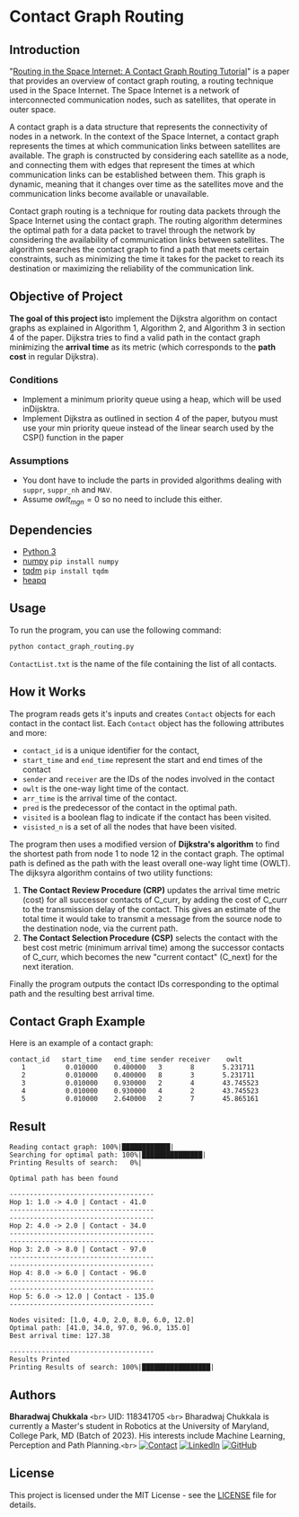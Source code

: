 # Contact Graph Routing

## Introduction

"[Routing in the Space Internet: A Contact Graph Routing Tutorial](https://www.sciencedirect.com/science/article/pii/S1084804520303489)" is a paper that provides an overview of contact graph routing, a routing technique used in the Space Internet. The Space Internet is a network of interconnected communication nodes, such as satellites, that operate in outer space.

A contact graph is a data structure that represents the connectivity of nodes in a network. In the context of the Space Internet, a contact graph represents the times at which communication links between satellites are available. The graph is constructed by considering each satellite as a node, and connecting them with edges that represent the times at which communication links can be established between them. This graph is dynamic, meaning that it changes over time as the satellites move and the communication links become available or unavailable.

Contact graph routing is a technique for routing data packets through the Space Internet using the contact graph. The routing algorithm determines the optimal path for a data packet to travel through the network by considering the availability of communication links between satellites. The algorithm searches the contact graph to find a path that meets certain constraints, such as minimizing the time it takes for the packet to reach its destination or maximizing the reliability of the communication link.

## Objective of Project

**The goal of this project is**to implement the Dijkstra algorithm on contact graphs as explained in Algorithm 1, Algorithm 2, and Algorithm 3 in section 4 of the paper. Dijkstra tries to find a valid path in the contact graph min**i**mizing the **arrival time** as its metric (which corresponds to the **path cost** in regular Dijkstra).

### Conditions

- Implement a minimum priority queue using a heap, which will be used inDijsktra.
- Implement Dijkstra as outlined in section 4 of the paper, butyou must use your min priority queue instead of the linear search used by the CSP() function in the paper

### Assumptions

- You dont have to include the parts in provided algorithms dealing with ``suppr``, ``suppr_nh`` and ``MAV``.
- Assume $owlt_{mgn} = 0$ so no need to include this either.

## Dependencies

- [Python 3](https://www.python.org/downloads/)
- [numpy](https://numpy.org/) ``pip install numpy``
- [tqdm](https://pypi.org/project/tqdm/) ``pip install tqdm``
- [heapq](https://docs.python.org/3/library/heapq.html)

## Usage

To run the program, you can use the following command:

```python
python contact_graph_routing.py
```

`ContactList.txt` is the name of the file containing the list of all contacts.

## How it Works

The program reads gets it's inputs and creates ``Contact`` objects for each contact in the contact list. Each ``Contact`` object has the following attributes and more:

- `contact_id` is a unique identifier for the contact,
- `start_time` and `end_time` represent the start and end times of the contact
- `sender` and `receiver` are the IDs of the nodes involved in the contact
- `owlt` is the one-way light time of the contact.
- `arr_time` is the arrival time of the contact.
- `pred` is the predecessor of the contact in the optimal path.
- `visited` is a boolean flag to indicate if the contact has been visited.
- `visisted_n` is a set of all the nodes that have been visited.

The program then uses a modified version of **Dijkstra's algorithm** to find the shortest path from node 1 to node 12 in the contact graph. The optimal path is defined as the path with the least overall one-way light time (OWLT). The dijksyra algorithm contains of two utility functions:

1. **The Contact Review Procedure (CRP)** updates the arrival time metric (cost) for all successor contacts of C_curr, by adding the cost of C_curr to the transmission delay of the contact. This gives an estimate of the total time it would take to transmit a message from the source node to the destination node, via the current path.
2. **The Contact Selection Procedure (CSP)** selects the contact with the best cost metric (minimum arrival time) among the successor contacts of C_curr, which becomes the new "current contact" (C_next) for the next iteration.

Finally the program outputs the contact IDs corresponding to the optimal path and the resulting best arrival time.

## Contact Graph Example

Here is an example of a contact graph:

```
contact_id   start_time   end_time sender receiver    owlt
   1          0.010000    0.400000   3       8       5.231711
   2          0.010000    0.400000   8       3       5.231711
   3          0.010000    0.930000   2       4       43.745523
   4          0.010000    0.930000   4       2       43.745523
   5          0.010000    2.640000   2       7       45.865161
```

## Result

```
Reading contact graph: 100%|████████████| 
Searching for optimal path: 100%|███████████████|
Printing Results of search:   0%|

Optimal path has been found

------------------------------------
Hop 1: 1.0 -> 4.0 | Contact - 41.0
------------------------------------
------------------------------------
Hop 2: 4.0 -> 2.0 | Contact - 34.0
------------------------------------
------------------------------------
Hop 3: 2.0 -> 8.0 | Contact - 97.0
------------------------------------
------------------------------------
Hop 4: 8.0 -> 6.0 | Contact - 96.0
------------------------------------
------------------------------------
Hop 5: 6.0 -> 12.0 | Contact - 135.0
------------------------------------

Nodes visited: [1.0, 4.0, 2.0, 8.0, 6.0, 12.0]
Optimal path: [41.0, 34.0, 97.0, 96.0, 135.0]
Best arrival time: 127.38

------------------------------------
Results Printed
Printing Results of search: 100%|█████████████████| 
```

## Authors

**Bharadwaj Chukkala** `<br>`
UID: 118341705 `<br>`
Bharadwaj Chukkala is currently a Master's student in Robotics at the University of Maryland, College Park, MD (Batch of 2023). His interests include Machine Learning, Perception and Path Planning.`<br>`
[![Contact](https://img.shields.io/badge/Gmail-D14836?style=for-the-badge&logo=gmail&logoColor=white)](bchukkal@umd.edu)
[![LinkedIn](https://img.shields.io/badge/LinkedIn-0077B5?style=for-the-badge&logo=linkedin&logoColor=white)](https://www.linkedin.com/in/bharadwaj-chukkala/)
[![GitHub](https://img.shields.io/badge/GitHub-100000?style=for-the-badge&logo=github&logoColor=white)](https://github.com/bharadwaj-chukkala)

## License

This project is licensed under the MIT License - see the [LICENSE](https://chat.openai.com/c/LICENSE) file for details.
